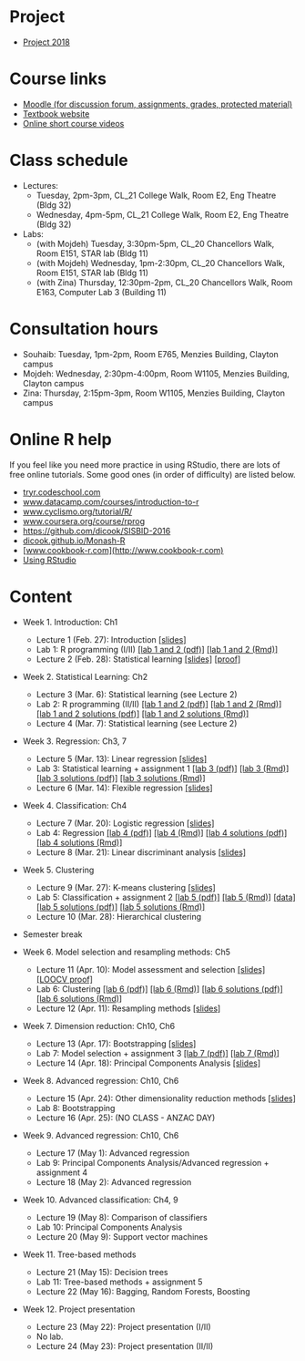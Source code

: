 # Project

- [Project 2018](project/project.pdf)

# Course links

- [Moodle (for discussion forum, assignments, grades, protected material)](https://moodle.vle.monash.edu/course/view.php?id=42004)
- [Textbook website](http://www-bcf.usc.edu/~gareth/ISL/index.html)
- [Online short course videos](http://www.dataschool.io/15-hours-of-expert-machine-learning-videos/)

# Class schedule

- Lectures: 
	- Tuesday, 2pm-3pm, CL_21 College Walk, Room E2, Eng Theatre (Bldg 32)
	- Wednesday, 4pm-5pm, CL_21 College Walk, Room E2, Eng Theatre (Bldg 32)
- Labs: 
	- (with Mojdeh) Tuesday, 3:30pm-5pm, CL_20 Chancellors Walk, Room E151, STAR lab (Bldg 11)
	- (with Mojdeh) Wednesday, 1pm-2:30pm, CL_20 Chancellors Walk, Room E151, STAR lab (Bldg 11)
	- (with Zina) Thursday, 12:30pm-2pm, CL_20 Chancellors Walk, Room E163, Computer Lab 3 (Building 11)
	
# Consultation hours

- Souhaib: Tuesday, 1pm-2pm, Room E765, Menzies Building, Clayton campus
- Mojdeh: Wednesday, 2:30pm-4:00pm, Room W1105, Menzies Building, Clayton campus
- Zina: Thursday, 2:15pm-3pm, Room W1105, Menzies Building, Clayton campus

# Online R help

If you feel like you need more practice in using RStudio, there are lots of free online tutorials. Some good ones (in order of difficulty) are listed below.

- [tryr.codeschool.com](http://tryr.codeschool.com)
- www.datacamp.com/courses/introduction-to-r
- www.cyclismo.org/tutorial/R/
- www.coursera.org/course/rprog
- https://github.com/dicook/SISBID-2016 
- [dicook.github.io/Monash-R](http://dicook.github.io/Monash-R)
- [www.cookbook-r.com](http://www.cookbook-r.com)
- [Using RStudio](https://support.rstudio.com/hc/en-us/categories/200035113-Documentation)


# Content

- Week 1. Introduction: Ch1
	- Lecture 1 (Feb. 27): Introduction [[slides]](slides/week1/introduction.pdf)
	- Lab 1: R programming (I/II) [[lab 1 and 2 (pdf)]](labs/lab1-2/lab1-2.pdf) [[lab 1 and 2 (Rmd)]](labs/lab1-2/lab1-2.Rmd)
	- Lecture 2 (Feb. 28): Statistical learning [[slides]](slides/week2/statlearn.pdf) [[proof]](slides/week2/proof-bv.pdf)
	
- Week 2. Statistical Learning: Ch2
	- Lecture 3 (Mar. 6): Statistical learning  (see Lecture 2)
	- Lab 2: R programming (II/II) [[lab 1 and 2 (pdf)]](labs/lab1-2/lab1-2.pdf) [[lab 1 and 2 (Rmd)]](labs/lab1-2/lab1-2.Rmd) [[lab 1 and 2 solutions (pdf)]](labs/lab1-2/lab1-2-solutions.pdf) [[lab 1 and 2 solutions (Rmd)]](labs/lab1-2/lab1-2-solutions.Rmd) 
	- Lecture 4 (Mar. 7): Statistical learning (see Lecture 2)

- Week 3. Regression: Ch3, 7 
	- Lecture 5 (Mar. 13): Linear regression  [[slides]](slides/week3/linear-regression.pdf)
	- Lab 3: Statistical learning + assignment 1 [[lab 3 (pdf)]](labs/lab3/lab3.pdf) [[lab 3 (Rmd)]](labs/lab3/lab3.Rmd) [[lab 3 solutions (pdf)]](labs/lab3/lab3-solution.pdf) [[lab 3 solutions (Rmd)]](labs/lab3/lab3-solution.Rmd) 
	- Lecture 6 (Mar. 14): Flexible regression [[slides]](slides/week3/flexible-regression.pdf)
	
- Week 4. Classification: Ch4
	- Lecture 7 (Mar. 20): Logistic regression [[slides]](slides/week4/logistic-regression.pdf)
	- Lab 4: Regression [[lab 4 (pdf)]](labs/lab4/lab4.pdf) [[lab 4 (Rmd)]](labs/lab4/lab4.Rmd) [[lab 4 solutions (pdf)]](labs/lab4/lab4-solution.pdf) [[lab 4 solutions (Rmd)]](labs/lab4/lab4-solution.Rmd)
	- Lecture 8 (Mar. 21): Linear discriminant analysis [[slides]](slides/week4/lda.pdf)
	
- Week 5. Clustering
	- Lecture 9 (Mar. 27): K-means clustering [[slides]](slides/week5/clustering.pdf)
	- Lab 5: Classification + assignment 2 [[lab 5 (pdf)]](labs/lab5/lab5.pdf) [[lab 5 (Rmd)]](labs/lab5/lab5.Rmd) [[data]](labs/lab5/data_lab5.Rdata) [[lab 5 solutions (pdf)]](labs/lab5/lab5-solution.pdf) [[lab 5 solutions (Rmd)]](labs/lab5/lab5-solution.Rmd)
	- Lecture 10 (Mar. 28): Hierarchical clustering

- Semester break		
		
- Week 6. Model selection and resampling methods: Ch5 
	- Lecture 11 (Apr. 10): Model assessment and selection  [[slides]](slides/week6/modelsel.pdf) [[LOOCV proof]](slides/week6/loocv-proof.pdf)
	- Lab 6: Clustering [[lab 6 (pdf)]](labs/lab6/lab6.pdf) [[lab 6 (Rmd)]](labs/lab6/lab6.Rmd) [[lab 6 solutions (pdf)]](labs/lab6/lab6-solution.pdf) [[lab 6 solutions (Rmd)]](labs/lab6/lab6-solution.Rmd)
	- Lecture 12 (Apr. 11): Resampling methods [[slides]](slides/week6/resampling.pdf)
	
- Week 7. Dimension reduction: Ch10, Ch6
	- Lecture 13 (Apr. 17): Bootstrapping [[slides]](slides/week6/resampling.pdf)
	- Lab 7: Model selection + assignment 3 [[lab 7 (pdf)]](labs/lab7/lab7.pdf) [[lab 7 (Rmd)]](labs/lab7/lab7.Rmd) 
	- Lecture 14 (Apr. 18):  Principal Components Analysis [[slides]](slides/week7/dimension-reduction.pdf)

	
- Week 8. Advanced regression: Ch10, Ch6
	- Lecture 15 (Apr. 24): Other dimensionality reduction methods [[slides]](slides/week7/other-dimension-reduction.pdf)  
	- Lab 8: Bootstrapping 
	- Lecture 16 (Apr. 25): (NO CLASS - ANZAC DAY) 
	
- Week 9. Advanced regression: Ch10, Ch6
	- Lecture 17 (May 1): Advanced regression  
	- Lab 9: Principal Components Analysis/Advanced regression + assignment 4  
	- Lecture 18 (May 2): Advanced regression  
			
- Week 10. Advanced classification: Ch4, 9 
	- Lecture 19 (May 8): Comparison of classifiers 
	- Lab 10: Principal Components Analysis 
	- Lecture 20 (May 9): Support vector machines 
	
- Week 11. Tree-based methods
	- Lecture 21 (May 15): Decision trees 
	- Lab 11: Tree-based methods + assignment 5
	-  Lecture 22 (May 16): Bagging, Random Forests, Boosting 
	
- Week 12. Project presentation
	- Lecture 23 (May 22): Project presentation (I/II)
	- No lab.
	- Lecture 24 (May 23): Project presentation (II/II)
	


	
